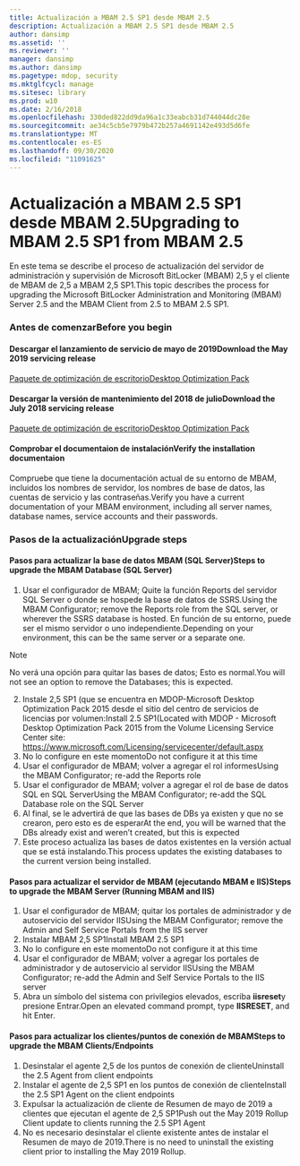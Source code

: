 ```yaml
---
title: Actualización a MBAM 2.5 SP1 desde MBAM 2.5
description: Actualización a MBAM 2.5 SP1 desde MBAM 2.5
author: dansimp
ms.assetid: ''
ms.reviewer: ''
manager: dansimp
ms.author: dansimp
ms.pagetype: mdop, security
ms.mktglfcycl: manage
ms.sitesec: library
ms.prod: w10
ms.date: 2/16/2018
ms.openlocfilehash: 330ded822dd9da96a1c33eabcb31d744044dc28e
ms.sourcegitcommit: ae34c5cb5e7979b472b257a4691142e493d5d6fe
ms.translationtype: MT
ms.contentlocale: es-ES
ms.lasthandoff: 09/30/2020
ms.locfileid: "11091625"
---
```

# <span data-ttu-id="4cf58-103">Actualización a MBAM 2.5 SP1 desde MBAM 2.5</span><span class="sxs-lookup"><span data-stu-id="4cf58-103">Upgrading to MBAM 2.5 SP1 from MBAM 2.5</span></span>
<span data-ttu-id="4cf58-104">En este tema se describe el proceso de actualización del servidor de administración y supervisión de Microsoft BitLocker (MBAM) 2,5 y el cliente de MBAM de 2,5 a MBAM 2,5 SP1.</span><span class="sxs-lookup"><span data-stu-id="4cf58-104">This topic describes the process for upgrading the Microsoft BitLocker Administration and Monitoring (MBAM) Server 2.5 and the MBAM Client from 2.5 to MBAM 2.5 SP1.</span></span>

### <span data-ttu-id="4cf58-105">Antes de comenzar</span><span class="sxs-lookup"><span data-stu-id="4cf58-105">Before you begin</span></span>
#### <span data-ttu-id="4cf58-106">Descargar el lanzamiento de servicio de mayo de 2019</span><span class="sxs-lookup"><span data-stu-id="4cf58-106">Download the May 2019 servicing release</span></span>
[<span data-ttu-id="4cf58-107">Paquete de optimización de escritorio</span><span class="sxs-lookup"><span data-stu-id="4cf58-107">Desktop Optimization Pack</span></span>](https://www.microsoft.com/download/details.aspx?id=58345)

#### <span data-ttu-id="4cf58-108">Descargar la versión de mantenimiento del 2018 de julio</span><span class="sxs-lookup"><span data-stu-id="4cf58-108">Download the July 2018 servicing release</span></span>
[<span data-ttu-id="4cf58-109">Paquete de optimización de escritorio</span><span class="sxs-lookup"><span data-stu-id="4cf58-109">Desktop Optimization Pack</span></span>](https://www.microsoft.com/download/details.aspx?id=57157)


#### <span data-ttu-id="4cf58-110">Comprobar el documentaion de instalación</span><span class="sxs-lookup"><span data-stu-id="4cf58-110">Verify the installation documentaion</span></span>
<span data-ttu-id="4cf58-111">Compruebe que tiene la documentación actual de su entorno de MBAM, incluidos los nombres de servidor, los nombres de base de datos, las cuentas de servicio y las contraseñas.</span><span class="sxs-lookup"><span data-stu-id="4cf58-111">Verify you have a current documentation of your MBAM environment, including all server names, database names, service accounts and their passwords.</span></span>

### <span data-ttu-id="4cf58-112">Pasos de la actualización</span><span class="sxs-lookup"><span data-stu-id="4cf58-112">Upgrade steps</span></span>
#### <span data-ttu-id="4cf58-113">Pasos para actualizar la base de datos MBAM (SQL Server)</span><span class="sxs-lookup"><span data-stu-id="4cf58-113">Steps to upgrade the MBAM Database (SQL Server)</span></span>
1. <span data-ttu-id="4cf58-114">Usar el configurador de MBAM; Quite la función Reports del servidor SQL Server o donde se hospede la base de datos de SSRS.</span><span class="sxs-lookup"><span data-stu-id="4cf58-114">Using the MBAM Configurator; remove the Reports role from the SQL server, or wherever the SSRS database is hosted.</span></span> <span data-ttu-id="4cf58-115">En función de su entorno, puede ser el mismo servidor o uno independiente.</span><span class="sxs-lookup"><span data-stu-id="4cf58-115">Depending on your environment, this can be the same server or a separate one.</span></span>
  > [!NOTE]
  > <span data-ttu-id="4cf58-116">No verá una opción para quitar las bases de datos; Esto es normal.</span><span class="sxs-lookup"><span data-stu-id="4cf58-116">You will not see an option to remove the Databases; this is expected.</span></span>  
2. <span data-ttu-id="4cf58-117">Instale 2,5 SP1 (que se encuentra en MDOP-Microsoft Desktop Optimization Pack 2015 desde el sitio del centro de servicios de licencias por volumen:</span><span class="sxs-lookup"><span data-stu-id="4cf58-117">Install 2.5 SP1(Located with MDOP - Microsoft Desktop Optimization Pack 2015 from the Volume Licensing Service Center site:</span></span>  <https://www.microsoft.com/Licensing/servicecenter/default.aspx>
3. <span data-ttu-id="4cf58-118">No lo configure en este momento</span><span class="sxs-lookup"><span data-stu-id="4cf58-118">Do not configure it at this time</span></span> 
4. <span data-ttu-id="4cf58-119">Usar el configurador de MBAM; volver a agregar el rol informes</span><span class="sxs-lookup"><span data-stu-id="4cf58-119">Using the MBAM Configurator; re-add the Reports role</span></span>
5. <span data-ttu-id="4cf58-120">Usar el configurador de MBAM; volver a agregar el rol de base de datos SQL en SQL Server</span><span class="sxs-lookup"><span data-stu-id="4cf58-120">Using the MBAM Configurator; re-add the SQL Database role on the SQL Server</span></span>
6. <span data-ttu-id="4cf58-121">Al final, se le advertirá de que las bases de DBs ya existen y que no se crearon, pero esto es de esperar</span><span class="sxs-lookup"><span data-stu-id="4cf58-121">At the end, you will be warned that the DBs already exist and  weren’t created, but this is expected</span></span>
7. <span data-ttu-id="4cf58-122">Este proceso actualiza las bases de datos existentes en la versión actual que se está instalando.</span><span class="sxs-lookup"><span data-stu-id="4cf58-122">This process updates the existing databases to the current version being installed.</span></span>              

#### <span data-ttu-id="4cf58-123">Pasos para actualizar el servidor de MBAM (ejecutando MBAM e IIS)</span><span class="sxs-lookup"><span data-stu-id="4cf58-123">Steps to upgrade the MBAM Server (Running MBAM and IIS)</span></span>
1. <span data-ttu-id="4cf58-124">Usar el configurador de MBAM; quitar los portales de administrador y de autoservicio del servidor IIS</span><span class="sxs-lookup"><span data-stu-id="4cf58-124">Using the MBAM Configurator; remove the Admin and Self Service Portals from  the IIS server</span></span>
2. <span data-ttu-id="4cf58-125">Instalar MBAM 2,5 SP1</span><span class="sxs-lookup"><span data-stu-id="4cf58-125">Install MBAM 2.5 SP1</span></span>
3. <span data-ttu-id="4cf58-126">No lo configure en este momento</span><span class="sxs-lookup"><span data-stu-id="4cf58-126">Do not configure it at this time</span></span>  
4. <span data-ttu-id="4cf58-127">Usar el configurador de MBAM; volver a agregar los portales de administrador y de autoservicio al servidor IIS</span><span class="sxs-lookup"><span data-stu-id="4cf58-127">Using the MBAM Configurator; re-add the Admin and Self Service Portals to the IIS server</span></span> 
5. <span data-ttu-id="4cf58-128">Abra un símbolo del sistema con privilegios elevados, escriba **iisreset**y presione Entrar.</span><span class="sxs-lookup"><span data-stu-id="4cf58-128">Open an elevated command prompt, type **IISRESET**, and hit Enter.</span></span>
 
#### <span data-ttu-id="4cf58-129">Pasos para actualizar los clientes/puntos de conexión de MBAM</span><span class="sxs-lookup"><span data-stu-id="4cf58-129">Steps to upgrade the MBAM Clients/Endpoints</span></span>
1. <span data-ttu-id="4cf58-130">Desinstalar el agente 2,5 de los puntos de conexión de cliente</span><span class="sxs-lookup"><span data-stu-id="4cf58-130">Uninstall the 2.5 Agent from client endpoints</span></span>
2. <span data-ttu-id="4cf58-131">Instalar el agente de 2,5 SP1 en los puntos de conexión de cliente</span><span class="sxs-lookup"><span data-stu-id="4cf58-131">Install the 2.5 SP1 Agent on the client endpoints</span></span>
3. <span data-ttu-id="4cf58-132">Expulsar la actualización de cliente de Resumen de mayo de 2019 a clientes que ejecutan el agente de 2,5 SP1</span><span class="sxs-lookup"><span data-stu-id="4cf58-132">Push out the May 2019 Rollup Client update to clients running the 2.5 SP1 Agent</span></span> 
4. <span data-ttu-id="4cf58-133">No es necesario desinstalar el cliente existente antes de instalar el Resumen de mayo de 2019.</span><span class="sxs-lookup"><span data-stu-id="4cf58-133">There is no need to uninstall the existing client prior to installing the May 2019 Rollup.</span></span>  
